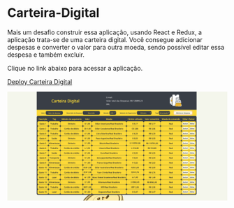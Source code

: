 # Carteira-Digital

Mais um desafio construir essa aplicação, usando React e Redux, a aplicação trata-se de uma carteira digital.
Você consegue adicionar despesas e converter o valor para outra moeda, sendo possível editar essa despesa e também excluir.

Clique no link abaixo para acessar a aplicação.

[Deploy Carteira Digital](https://carteira-digital-filipebueno85.vercel.app/carteira)

![Carteira Digital](carteira-digital.png)
